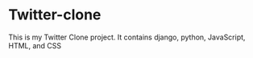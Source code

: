 # Twitter-clone
This is my Twitter Clone project. It contains django, python, JavaScript, HTML, and CSS
